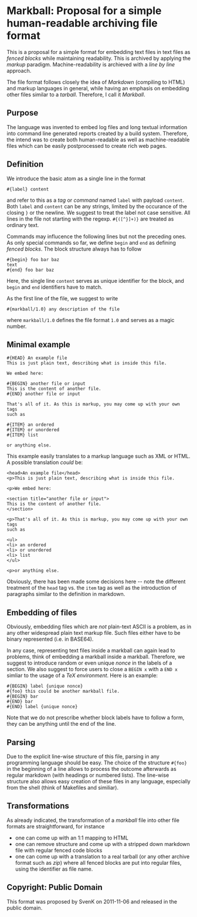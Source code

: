 # Markball: Proposal for a simple human-readable archiving file format

This is a proposal for a simple format for embedding text files in text files
as *fenced blocks* while maintaining readability. This is archived by applying
the *markup* paradigm. Machine-readability is archieved with a *line by line* approach.

The file format follows closely the idea of *Markdown* (compiling to HTML)
and markup languages in general, while having an emphasis on embedding other
files similar to a *tarball*. Therefore, I call it *Markball*.

## Purpose

The language was invented to embed log files and long textual information into
command line generated reports created by a build system. Therefore, the intend was
to create both human-readable as well as machine-readable files which can be easily
postprocessed to create rich web pages.

## Definition

We introduce the basic atom as a single line in the format
```
#{label} content
```
and refer to this as a *tag* or *command* named `label` with payload `content`.
Both `label` and `content` can be any strings, limited by the occurance of
the closing `}` or the newline. We suggest to treat the label not case sensitive.
All lines in the file not starting with the regexp. `#{([^}]+)}` are treated as
ordinary text.

Commands may influcence the following lines but not the preceding ones. As only
special commands so far, we define `begin` and `end` as defining *fenced blocks*.
The block structure always has to follow
```
#{begin} foo bar baz
text
#{end} foo bar baz
```
Here, the single line `content` serves as unique identifier for the block, and
`begin` and `end` identifiers have to match.

As the first line of the file, we suggest to write
```
#{markball/1.0} any description of the file
```
where `markball/1.0` defines the file format `1.0` and serves as a magic number.


## Minimal example

```
#{HEAD} An example file
This is just plain text, describing what is inside this file.

We embed here:

#{BEGIN} another file or input
This is the content of another file.
#{END} another file or input

That's all of it. As this is markup, you may come up with your own tags
such as

#{ITEM} an ordered
#{ITEM} or unordered
#{ITEM} list

or anything else.
```

This example easily translates to a markup language such as XML or HTML. A
possible translation *could* be:

```
<head>An example file</head>
<p>This is just plain text, describing what is inside this file.

<p>We embed here:

<section title="another file or input">
This is the content of another file.
</section>

<p>That's all of it. As this is markup, you may come up with your own tags
such as

<ul>
<li> an ordered
<li> or unordered
<li> list
</ul>

<p>or anything else.
```

Obviously, there has been made some decisions here -- note the different
treatment of the `head` tag vs. the `item` tag as well as the introduction
of paragraphs similar to the definition in markdown.

## Embedding of files

Obviously, embedding files which are *not* plain-text ASCII is a problem,
as in any other widespread plain text markup file. Such files either have to
be binary represented (i.e. in BASE64).

In any case, representing text files inside a markball can again lead to
problems, think of embedding a markball inside a markball. Therefore, we
suggest to introduce random or even unique *nonce* in the labels of a
section. We also suggest to force users to close a `BEGIN x` with a `END x`
simliar to the usage of a *TeX environment*. Here is an example:

```
#{BEGIN} label {unique nonce}
#{foo} this could be another markball file.
#{BEGIN} bar
#{END} bar
#{END} label {unique nonce}
```

Note that we do not prescribe whether block labels have to follow a form, they
can be anything until the end of the line.

## Parsing

Due to the explicit line-wise structure of this file, parsing in any programming
language should be easy. The choice of the structure `#{foo}` in the beginning
of a line allows to process the outcome afterwards as regular markdown (with
headings or numbered lists). The line-wise structure also allows easy creation
of these files in any language, especially from the shell (think of Makefiles
and similiar).

## Transformations

As already indicated, the transformation of a *markball* file into other file
formats are straightforward, for instance

  - one can come up with an 1:1 mapping to HTML
  - one can remove structure and come up with a stripped down markdown file
    with regular fenced code blocks
  - one can come up with a translation to a real tarball (or any other archive
    format such as *zip*) where all fenced blocks are put into regular files,
    using the identifier as file name.

## Copyright: Public Domain

This format was proposed by SvenK on 2011-11-06 and released in the public domain.
